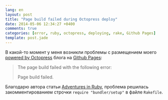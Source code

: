 ```yaml
---
lang: en
layout: post
title: "Page build failed during Octopress deploy"
date: 2014-05-06 12:34:27 +0400
comments: true
categories: [error, ruby, octopress, deploying, rake, Github Pages]
template: post.jade
---
```


В какой-то момент у меня возникли проблемы с размещением моего [powered by Octopress](http://octopress.org) блога на [Github Pages](https://pages.github.com/):

>The page build failed with the following error:
>
>Page build failed.

Благодарю автора статьи [Adventures in Ruby](http://warewolf.github.io/blog/2013/04/28/adventures-in-ruby/), проблема решилась закомментированием строчки ``require "bundler/setup"`` в файле ``Rakefile``.
